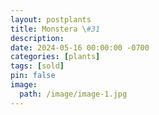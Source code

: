 ```yaml
---
layout: postplants
title: Monstera \#31
description: 
date: 2024-05-16 00:00:00 -0700
categories: [plants]
tags: [sold]
pin: false
image:
  path: /image/image-1.jpg
---
```

